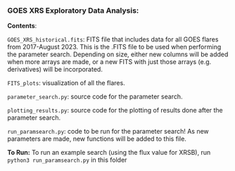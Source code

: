 ### GOES XRS Exploratory Data Analysis:

**Contents**:

`GOES_XRS_historical.fits`: FITS file that includes data for all GOES flares from 2017-August 2023. This is the .FITS file to be used when performing the parameter search. Depending on size, either new columns will be added when more arrays are made, or a new FITS with just those arrays (e.g. derivatives) will be incorporated.

`FITS_plots`: visualization of all the flares.

`parameter_search.py`: source code for the parameter search.

`plotting_results.py`: source code for the plotting of results done after the parameter search.

`run_paramsearch.py`: code to be run for the parameter search! As new parameters are made, new functions will be added to this file.

**To Run:**
To run an example search (using the flux value for XRSB), run `python3 run_paramsearch.py` in this folder
